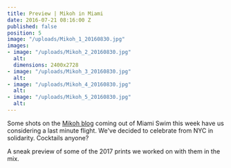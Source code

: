 ```yaml
---
title: Preview | Mikoh in Miami
date: 2016-07-21 08:16:00 Z
published: false
position: 5
image: "/uploads/Mikoh_1_20160830.jpg"
images:
- image: "/uploads/Mikoh_2_20160830.jpg"
  alt: 
  dimensions: 2400x2728
- image: "/uploads/Mikoh_3_20160830.jpg"
  alt: 
- image: "/uploads/Mikoh_4_20160830.jpg"
  alt: 
- image: "/uploads/Mikoh_5_20160830.jpg"
  alt: 
---
```


Some shots on the [Mikoh blog](http://mikoh.com/blog/) coming out of Miami Swim this week have us considering a last minute flight. We've decided to celebrate from NYC in solidarity. Cocktails anyone?

A sneak preview of some of the 2017 prints we worked on with them in the mix. 